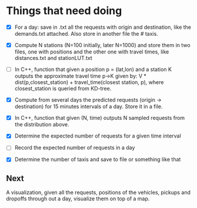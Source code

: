 # Things that need doing

- [x] For a day: save in .txt all the requests with origin and
destination, like the demands.txt attached. Also store in another file
the # taxis.

- [x] Compute N stations (N=100 initially, later N=1000) and store them in
two files, one with positions and the other one with travel times,
like distances.txt and stationLUT.txt

- [ ] In C++, function that given a position p = (lat,lon) and a station K
outputs the approximate travel time p->K given by: V *
dist(p,closest_station) + travel_time(closest station, p), where
closest_station is queried from KD-tree.

- [x] Compute from several days the predicted requests (origin ->
destination) for 15 minutes intervals of a day. Store it in a file.

- [x] In C++, function that given (N, time) outputs N sampled requests
from the distribution above.

- [x] Determine the expected number of requests for a given time interval

- [ ] Record the expected number of requests in a day

- [x] Determine the number of taxis and save to file or something like that

## Next
A visualization, given all the requests, positions of the
vehicles, pickups and dropoffs through out a day, visualize them on
top of a map.

